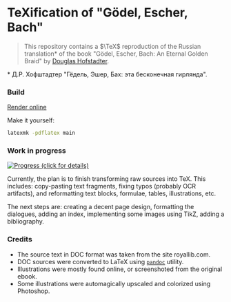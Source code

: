 # TeXification of "Gödel, Escher, Bach"

> This repository contains a $\TeX$ reproduction of the Russian translation\* of the book "Gödel, Escher, Bach: An Eternal Golden Braid" by [Douglas Hofstadter](https://en.wikipedia.org/wiki/Douglas_Hofstadter).

\* Д.Р. Хофштадтер "Гёдель, Эшер, Бах: эта бесконечная гирлянда".

### Build

[Render online](https://texlive2020.latexonline.cc/compile?git=https://github.com/Lipen/godel-escher-bach&target=main.tex&command=pdflatex)

Make it yourself:

```sh
latexmk -pdflatex main
```

### Work in progress

[![Progress](https://progress-bar.dev/40/?title=Progress) (click for details)](progress.md)

Currently, the plan is to finish transforming raw sources into TeX. This includes: copy-pasting text fragments, fixing typos (probably OCR artifacts), and reformatting text blocks, formulae, tables, illustrations, etc.

The next steps are: creating a decent page design, formatting the dialogues, adding an index, implementing some images using TikZ, adding a bibliography.

### Credits

- The source text in DOC format was taken from the site royallib.com.
- DOC sources were converted to LaTeX using [`pandoc`](https://pandoc.org/) utility.
- Illustrations were mostly found online, or screenshoted from the original ebook.
- Some illustrations were automagically upscaled and colorized using Photoshop.
